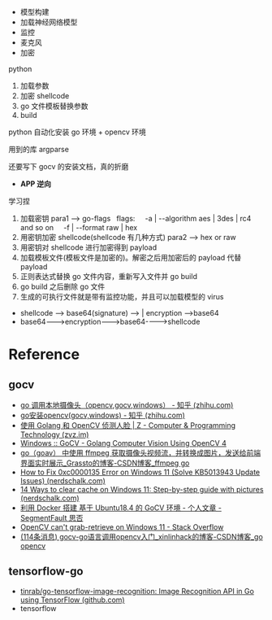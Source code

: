 - 模型构建
- 加载神经网络模型
- 监控
- 麦克风
- 加密

python 
1. 加载参数
2. 加密 shellcode
3. go 文件模板替换参数
4. build

python 自动化安装 go 环境 + opencv 环境

用到的库
argparse

还要写下 gocv 的安装文档，真的折磨

- **APP 逆向**

学习捏
1. 加载密钥 para1 --> go-flags
  flags:
    -a | --algorithm aes | 3des | rc4 and so on
    -f | --format raw | hex
1. 用密钥加密 shellcode(shellcode 有几种方式) para2 --> hex or raw
2. 用密钥对 shellcode 进行加密得到 payload
3. 加载模板文件(模板文件是加密的)。解密之后用加密后的 payload 代替 payload
4. 正则表达式替换 go 文件内容，重新写入文件并 go build
5. go build 之后删除 go 文件
6. 生成的可执行文件就是带有监控功能，并且可以加载模型的 virus

- shellcode --> base64(signature) --> | encryption -->base64
- base64--->encryption--->base64---->shellcode

# Reference
## gocv
- [go 调用本地摄像头（opencv,gocv,windows） - 知乎 (zhihu.com)](https://zhuanlan.zhihu.com/p/456151377)
- [go安装opencv(gocv,windows) - 知乎 (zhihu.com)](https://zhuanlan.zhihu.com/p/456141872)
- [使用 Golang 和 OpenCV 侦测人脸 | Z - Computer & Programming Technology (zvz.im)](https://log.zvz.im/2021/06/05/go-detect-faces-using-opencv/)
- [Windows :: GoCV - Golang Computer Vision Using OpenCV 4](https://gocv.io/getting-started/windows/)
- [go（goav） 中使用 ffmpeg 获取摄像头视频流，并转换成图片，发送给前端界面实时展示_Grassto的博客-CSDN博客_ffmpeg go](https://blog.csdn.net/DisMisPres/article/details/115865216)
- [How to Fix 0xc0000135 Error on Windows 11 (Solve KB5013943 Update Issues) (nerdschalk.com)](https://nerdschalk.com/how-to-fix-0xc0000135-error-on-windows/)
- [14 Ways to clear cache on Windows 11: Step-by-step guide with pictures (nerdschalk.com)](https://nerdschalk.com/14-ways-to-clear-cache-on-windows-11-step-by-step-guide-with-pictures/)
- [利用 Docker 搭建 基于 Ubuntu18.4 的 GoCV 环境 - 个人文章 - SegmentFault 思否](https://segmentfault.com/a/1190000041919203)
- [OpenCV can't grab-retrieve on Windows 11 - Stack Overflow](https://stackoverflow.com/questions/72658596/opencv-cant-grab-retrieve-on-windows-11)
- [(114条消息) gocv-go语言调用opencv入门_xinlinhack的博客-CSDN博客_go opencv](https://blog.csdn.net/xinlinhack/article/details/119713374)

## tensorflow-go
- [tinrab/go-tensorflow-image-recognition: Image Recognition API in Go using TensorFlow (github.com)](https://github.com/tinrab/go-tensorflow-image-recognition)
- tensorflow
